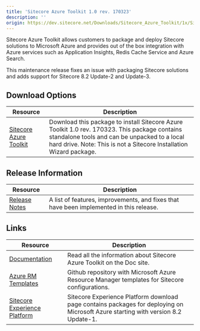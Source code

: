 ```yaml
---
title: 'Sitecore Azure Toolkit 1.0 rev. 170323'
description: ''
origin: https://dev.sitecore.net/Downloads/Sitecore_Azure_Toolkit/1x/Sitecore_Azure_Toolkit_103.aspx
---
```


Sitecore Azure Toolkit allows customers to package and deploy Sitecore solutions to Microsoft Azure and provides out of the box integration with Azure services such as Application Insights, Redis Cache Service and Azure Search.

This maintenance release fixes an issue with packaging Sitecore solutions and adds support for Sitecore 8.2 Update-2 and Update-3.

## Download Options

| Resource                                                                                                                                                                                         | Description                                                                                                                                                                                                          |
| ------------------------------------------------------------------------------------------------------------------------------------------------------------------------------------------------ | -------------------------------------------------------------------------------------------------------------------------------------------------------------------------------------------------------------------- |
| [Sitecore Azure Toolkit](https://scdp.blob.core.windows.net/downloads/Sitecore%20Azure%20Toolkit/1x/Sitecore%20Azure%20Toolkit%20103/Secure/Sitecore%20Azure%20Toolkit%201.0%20rev%20170323.zip) | Download this package to install Sitecore Azure Toolkit 1.0 rev. 170323. This package contains standalone tools and can be unpacked to a local hard drive. Note: This is not a Sitecore Installation Wizard package. |

## Release Information

| Resource                                                                                       | Description                                                                             |
| ---------------------------------------------------------------------------------------------- | --------------------------------------------------------------------------------------- |
| [Release Notes](/downloads/Sitecore_Azure_Toolkit/1x/Sitecore_Azure_Toolkit_103/Release_Notes) | A list of features, improvements, and fixes that have been implemented in this release. |

## Links

| Resource                                                                                       | Description                                                                                                                       |
| ---------------------------------------------------------------------------------------------- | --------------------------------------------------------------------------------------------------------------------------------- |
| [Documentation](https://doc.sitecore.net:443/en/Products/Cloud/82/Working_with_Sitecore_Azure) | Read all the information about Sitecore Azure Toolkit on the Doc site.                                                            |
| [Azure RM Templates](https://github.com/Sitecore/Sitecore-Azure-Quickstart-Templates)          | Github repository with Microsoft Azure Resource Manager templates for Sitecore configurations.                                    |
| [Sitecore Experience Platform](/downloads/Sitecore_Experience_Platform)                        | Sitecore Experience Platform download page contains packages for deploying on Microsoft Azure starting with version 8.2 Update-1. |
